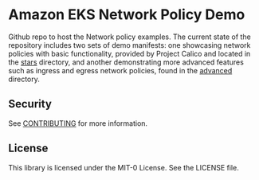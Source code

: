 # Amazon EKS Network Policy Demo

Github repo to host the Network policy examples. The current state of the repository includes two sets of demo manifests: one showcasing network policies with basic functionality, provided by Project Calico and located in the [stars](./stars) directory, and another demonstrating more advanced features such as ingress and egress network policies, found in the [advanced](./advanced) directory.

## Security

See [CONTRIBUTING](CONTRIBUTING.md#security-issue-notifications) for more information.

## License

This library is licensed under the MIT-0 License. See the LICENSE file.

